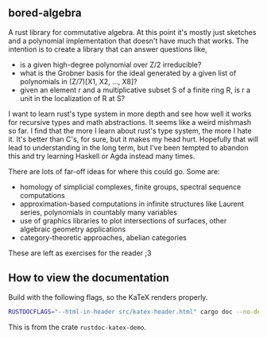 ## bored-algebra

A rust library for commutative algebra. At this point it's mostly just sketches and a polynomial implementation that doesn't have much that works. The intention is to create a library that can answer questions like,  

- is a given high-degree polynomial over Z/2 irreducible?
- what is the Grobner basis for the ideal generated by a given list of polynomials in (Z/7)\[X1, X2, ..., X8\]?
- given an element r and a multiplicative subset S of a finite ring R, is r a unit in the localization of R at S?

I want to learn rust's type system in more depth and see how well it works for recursive types and math abstractions. It seems like a weird mishmash so far. I find that the more I learn about rust's type system, the more I hate it. It's better than C's, for sure, but it makes my head hurt. Hopefully that will lead to understanding in the long term, but I've been tempted to abandon this and try learning Haskell or Agda instead many times. 

There are lots of far-off ideas for where this could go. Some are:

- homology of simplicial complexes, finite groups, spectral sequence computations
- approximation-based computations in infinite structures like Laurent series, polynomials in countably many variables
- use of graphics libraries to plot intersections of surfaces, other algebraic geometry applications
- category-theoretic approaches, abelian categories

These are left as exercises for the reader ;3

## How to view the documentation

Build with the following flags, so the KaTeX renders properly.
```sh
RUSTDOCFLAGS="--html-in-header src/katex-header.html" cargo doc --no-deps --open
```
This is from the crate `rustdoc-katex-demo`.  
